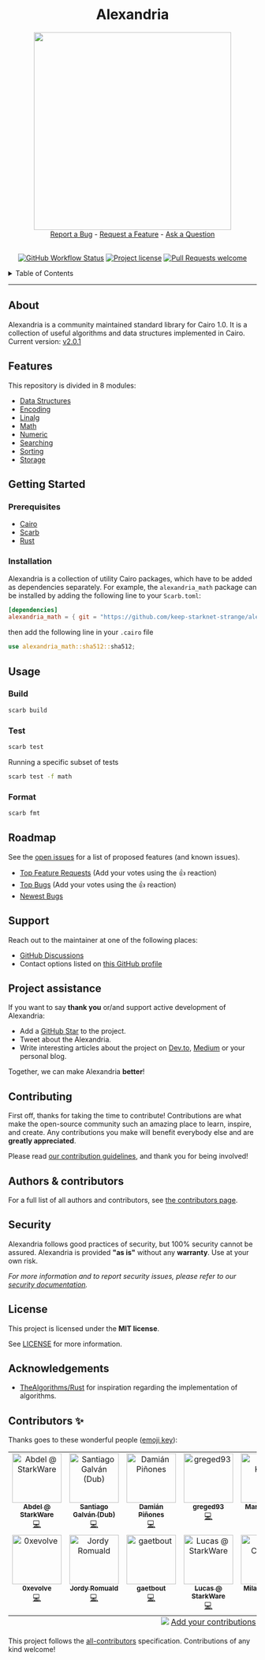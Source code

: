 <div align="center">
  <h1>Alexandria</h1>
  <img src="docs/images/logo.png" height="400" width="400">
  <br />
  <a href="https://github.com/keep-starknet-strange/alexandria/issues/new?assignees=&labels=bug&template=01_BUG_REPORT.md&title=bug%3A+">Report a Bug</a>
  -
  <a href="https://github.com/keep-starknet-strange/alexandria/issues/new?assignees=&labels=enhancement&template=02_FEATURE_REQUEST.md&title=feat%3A+">Request a Feature</a>
  -
  <a href="https://github.com/keep-starknet-strange/alexandria/discussions">Ask a Question</a>
</div>

<div align="center">
<br />

[![GitHub Workflow Status](https://github.com/keep-starknet-strange/alexandria/actions/workflows/test.yml/badge.svg)](https://github.com/keep-starknet-strange/alexandria/actions/workflows/test.yml)
[![Project license](https://img.shields.io/github/license/keep-starknet-strange/alexandria.svg?style=flat-square)](LICENSE)
[![Pull Requests welcome](https://img.shields.io/badge/PRs-welcome-ff69b4.svg?style=flat-square)](https://github.com/keep-starknet-strange/alexandria/issues?q=is%3Aissue+is%3Aopen+label%3A%22help+wanted%22)

</div>

<details>
<summary>Table of Contents</summary>

- [Report a Bug](#report-a-bug)
- [Request a Feature](#request-a-feature)
- [About](#about)
- [Features](#features)
- [Getting Started](#getting-started)
  - [Prerequisites](#prerequisites)
  - [Installation](#installation)
- [Usage](#usage)
  - [Build](#build)
  - [Run](#run)
  - [Test](#test)
  - [Format](#format)
- [Roadmap](#roadmap)
- [Support](#support)
- [Project assistance](#project-assistance)
- [Contributing](#contributing)
- [Authors \& contributors](#authors--contributors)
- [Security](#security)
- [License](#license)
- [Acknowledgements](#acknowledgements)
- [Contributors ✨](#contributors-)

</details>

---

## About

Alexandria is a community maintained standard library for Cairo 1.0.
It is a collection of useful algorithms and data structures implemented in Cairo.
Current version: [v2.0.1](https://github.com/starkware-libs/cairo/releases/tag/v2.0.1)

## Features

This repository is divided in 8 modules:

- [Data Structures](./src/data_structures/README.md)
- [Encoding](./src/encoding/README.md)
- [Linalg](./src/linalg/README.md)
- [Math](./src/math/README.md)
- [Numeric](./src/numeric/README.md)
- [Searching](./src/searching/README.md)
- [Sorting](./src/sorting/README.md)
- [Storage](./src/storage/README.md)

## Getting Started

### Prerequisites

- [Cairo](https://github.com/starkware-libs/cairo)
- [Scarb](https://docs.swmansion.com/scarb)
- [Rust](https://www.rust-lang.org/tools/install)

### Installation

Alexandria is a collection of utility Cairo packages, which have to be added as dependencies separately.
For example, the `alexandria_math` package can be installed by adding the following line to your `Scarb.toml`:

```toml
[dependencies]
alexandria_math = { git = "https://github.com/keep-starknet-strange/alexandria.git" }
```

then add the following line in your `.cairo` file

```rust
use alexandria_math::sha512::sha512;
```

## Usage

### Build

```bash
scarb build
```

### Test

```bash
scarb test
```
Running a specific subset of tests
```bash
scarb test -f math
```

### Format

```bash
scarb fmt
```

## Roadmap

See the [open issues](https://github.com/keep-starknet-strange/alexandria/issues) for a list of proposed features (and known issues).

- [Top Feature Requests](https://github.com/keep-starknet-strange/alexandria/issues?q=label%3Aenhancement+is%3Aopen+sort%3Areactions-%2B1-desc) (Add your votes using the 👍 reaction)
- [Top Bugs](https://github.com/keep-starknet-strange/alexandria/issues?q=is%3Aissue+is%3Aopen+label%3Abug+sort%3Areactions-%2B1-desc) (Add your votes using the 👍 reaction)
- [Newest Bugs](https://github.com/keep-starknet-strange/alexandria/issues?q=is%3Aopen+is%3Aissue+label%3Abug)

## Support

Reach out to the maintainer at one of the following places:

- [GitHub Discussions](https://github.com/keep-starknet-strange/alexandria/discussions)
- Contact options listed on [this GitHub profile](https://github.com/starknet-exploration)

## Project assistance

If you want to say **thank you** or/and support active development of Alexandria:

- Add a [GitHub Star](https://github.com/keep-starknet-strange/alexandria) to the project.
- Tweet about the Alexandria.
- Write interesting articles about the project on [Dev.to](https://dev.to/), [Medium](https://medium.com/) or your personal blog.

Together, we can make Alexandria **better**!

## Contributing

First off, thanks for taking the time to contribute! Contributions are what make the open-source community such an amazing place to learn, inspire, and create. Any contributions you make will benefit everybody else and are **greatly appreciated**.

Please read [our contribution guidelines](docs/CONTRIBUTING.md), and thank you for being involved!

## Authors & contributors

For a full list of all authors and contributors, see [the contributors page](https://github.com/keep-starknet-strange/alexandria/contributors).

## Security

Alexandria follows good practices of security, but 100% security cannot be assured.
Alexandria is provided **"as is"** without any **warranty**. Use at your own risk.

_For more information and to report security issues, please refer to our [security documentation](docs/SECURITY.md)._

## License

This project is licensed under the **MIT license**.

See [LICENSE](LICENSE) for more information.

## Acknowledgements

- [TheAlgorithms/Rust](https://github.com/TheAlgorithms/Rust) for inspiration regarding the implementation of algorithms.

## Contributors ✨

Thanks goes to these wonderful people ([emoji key](https://allcontributors.org/docs/en/emoji-key)):

<!-- ALL-CONTRIBUTORS-LIST:START - Do not remove or modify this section -->
<!-- prettier-ignore-start -->
<!-- markdownlint-disable -->
<table>
  <tbody>
    <tr>
      <td align="center" valign="top" width="14.28%"><a href="https://github.com/abdelhamidbakhta"><img src="https://avatars.githubusercontent.com/u/45264458?v=4?s=100" width="100px;" alt="Abdel @ StarkWare "/><br /><sub><b>Abdel @ StarkWare </b></sub></a><br /><a href="https://github.com/keep-starknet-strange/alexandria/commits?author=abdelhamidbakhta" title="Code">💻</a></td>
      <td align="center" valign="top" width="14.28%"><a href="https://github.com/sdgalvan"><img src="https://avatars.githubusercontent.com/u/58611754?v=4?s=100" width="100px;" alt="Santiago Galván (Dub)"/><br /><sub><b>Santiago Galván (Dub)</b></sub></a><br /><a href="https://github.com/keep-starknet-strange/alexandria/commits?author=sdgalvan" title="Code">💻</a></td>
      <td align="center" valign="top" width="14.28%"><a href="https://github.com/dpinones"><img src="https://avatars.githubusercontent.com/u/30808181?v=4?s=100" width="100px;" alt="Damián Piñones"/><br /><sub><b>Damián Piñones</b></sub></a><br /><a href="https://github.com/keep-starknet-strange/alexandria/commits?author=dpinones" title="Code">💻</a></td>
      <td align="center" valign="top" width="14.28%"><a href="https://github.com/greged93"><img src="https://avatars.githubusercontent.com/u/82421016?v=4?s=100" width="100px;" alt="greged93"/><br /><sub><b>greged93</b></sub></a><br /><a href="https://github.com/keep-starknet-strange/alexandria/commits?author=greged93" title="Code">💻</a></td>
      <td align="center" valign="top" width="14.28%"><a href="https://github.com/mkaput"><img src="https://avatars.githubusercontent.com/u/3450050?v=4?s=100" width="100px;" alt="Marek Kaput"/><br /><sub><b>Marek Kaput</b></sub></a><br /><a href="https://github.com/keep-starknet-strange/alexandria/commits?author=mkaput" title="Code">💻</a></td>
      <td align="center" valign="top" width="14.28%"><a href="https://github.com/amanusk"><img src="https://avatars.githubusercontent.com/u/7280933?v=4?s=100" width="100px;" alt="amanusk"/><br /><sub><b>amanusk</b></sub></a><br /><a href="https://github.com/keep-starknet-strange/alexandria/commits?author=amanusk" title="Code">💻</a></td>
      <td align="center" valign="top" width="14.28%"><a href="https://github.com/msaug"><img src="https://avatars.githubusercontent.com/u/60658558?v=4?s=100" width="100px;" alt="Mathieu"/><br /><sub><b>Mathieu</b></sub></a><br /><a href="https://github.com/keep-starknet-strange/alexandria/commits?author=msaug" title="Code">💻</a></td>
    </tr>
    <tr>
      <td align="center" valign="top" width="14.28%"><a href="https://github.com/EvolveArt"><img src="https://avatars.githubusercontent.com/u/12902455?v=4?s=100" width="100px;" alt="0xevolve"/><br /><sub><b>0xevolve</b></sub></a><br /><a href="https://github.com/keep-starknet-strange/alexandria/commits?author=EvolveArt" title="Code">💻</a></td>
      <td align="center" valign="top" width="14.28%"><a href="https://github.com/JordyRo1"><img src="https://avatars.githubusercontent.com/u/87231934?v=4?s=100" width="100px;" alt="Jordy Romuald"/><br /><sub><b>Jordy Romuald</b></sub></a><br /><a href="https://github.com/keep-starknet-strange/alexandria/commits?author=JordyRo1" title="Code">💻</a></td>
      <td align="center" valign="top" width="14.28%"><a href="https://github.com/gaetbout"><img src="https://avatars.githubusercontent.com/u/16206518?v=4?s=100" width="100px;" alt="gaetbout"/><br /><sub><b>gaetbout</b></sub></a><br /><a href="https://github.com/keep-starknet-strange/alexandria/commits?author=gaetbout" title="Code">💻</a></td>
      <td align="center" valign="top" width="14.28%"><a href="https://github.com/LucasLvy"><img src="https://avatars.githubusercontent.com/u/70894690?v=4?s=100" width="100px;" alt="Lucas @ StarkWare"/><br /><sub><b>Lucas @ StarkWare</b></sub></a><br /><a href="https://github.com/keep-starknet-strange/alexandria/commits?author=LucasLvy" title="Code">💻</a></td>
      <td align="center" valign="top" width="14.28%"><a href="https://milancermak.com/"><img src="https://avatars.githubusercontent.com/u/184055?v=4?s=100" width="100px;" alt="Milan Cermak"/><br /><sub><b>Milan Cermak</b></sub></a><br /><a href="https://github.com/keep-starknet-strange/alexandria/commits?author=milancermak" title="Code">💻</a></td>
      <td align="center" valign="top" width="14.28%"><a href="https://github.com/neotheprogramist"><img src="https://avatars.githubusercontent.com/u/128649481?v=4?s=100" width="100px;" alt="Paweł"/><br /><sub><b>Paweł</b></sub></a><br /><a href="https://github.com/keep-starknet-strange/alexandria/commits?author=neotheprogramist" title="Code">💻</a></td>
      <td align="center" valign="top" width="14.28%"><a href="https://github.com/tensojka"><img src="https://avatars.githubusercontent.com/u/8470346?v=4?s=100" width="100px;" alt="Ondřej Sojka"/><br /><sub><b>Ondřej Sojka</b></sub></a><br /><a href="https://github.com/keep-starknet-strange/alexandria/commits?author=tensojka" title="Code">💻</a></td>
    </tr>
  </tbody>
  <tfoot>
    <tr>
      <td align="center" size="13px" colspan="7">
        <img src="https://raw.githubusercontent.com/all-contributors/all-contributors-cli/1b8533af435da9854653492b1327a23a4dbd0a10/assets/logo-small.svg">
          <a href="https://all-contributors.js.org/docs/en/bot/usage">Add your contributions</a>
        </img>
      </td>
    </tr>
  </tfoot>
</table>

<!-- markdownlint-restore -->
<!-- prettier-ignore-end -->

<!-- ALL-CONTRIBUTORS-LIST:END -->

This project follows the [all-contributors](https://github.com/all-contributors/all-contributors) specification. Contributions of any kind welcome!

[scarb]: https://github.com/software-mansion/scarb
